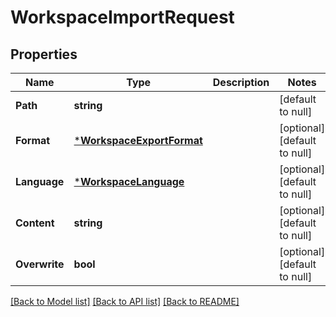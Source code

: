 # WorkspaceImportRequest

## Properties
Name | Type | Description | Notes
------------ | ------------- | ------------- | -------------
**Path** | **string** |  | [default to null]
**Format** | [***WorkspaceExportFormat**](WorkspaceExportFormat.md) |  | [optional] [default to null]
**Language** | [***WorkspaceLanguage**](WorkspaceLanguage.md) |  | [optional] [default to null]
**Content** | **string** |  | [optional] [default to null]
**Overwrite** | **bool** |  | [optional] [default to null]

[[Back to Model list]](../README.md#documentation-for-models) [[Back to API list]](../README.md#documentation-for-api-endpoints) [[Back to README]](../README.md)


